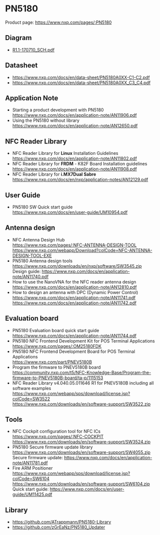 # PN5180

Product page: <https://www.nxp.com/pages/:PN5180>

## Diagram

- [R1.1-170710_SCH.pdf](R1.1-170710_SCH.pdf)

## Datasheet

- <https://www.nxp.com/docs/en/data-sheet/PN5180A0XX-C1-C2.pdf>
- <https://www.nxp.com/docs/en/data-sheet/PN5180A0XX_C3_C4.pdf>

## Application Note

- Starting a product development with PN5180
  <br><https://www.nxp.com/docs/en/application-note/AN11906.pdf>
- Using the PN5180 without library
  <br><https://www.nxp.com/docs/en/application-note/AN12650.pdf>

## NFC Reader Library

- NFC Reader Library for **Linux** Installation Guidelines
  <br><https://www.nxp.com/docs/en/application-note/AN11802.pdf>
- NFC Reader Library for **FRDM** - K82F Board Installation guidelines
  <br><https://www.nxp.com/docs/en/application-note/AN11908.pdf>
- NFC Reader Library for **i.MX7Dual Sabre**
  <br><https://www.nxp.com/docs/en/nxp/application-notes/AN12129.pdf>

## User Guide

- PN5180 SW Quick start guide
  <br><https://www.nxp.com/docs/en/user-guide/UM10954.pdf>

## Antenna design

- NFC Antenna Design Hub
  <br><https://www.nxp.com/pages/:NFC-ANTENNA-DESIGN-TOOL>
  <br><https://www.nxp.com/webapp/Download?colCode=NFC-ANTENNA-DESIGN-TOOL-EXE>
- PN5180 Antenna design tools
  <br><https://www.nxp.com/downloads/en/nxp/software/SW3545.zip>
  <br>Design guide: <https://www.nxp.com/docs/en/application-note/AN11740.pdf>
- How to use the NanoVNA for the NFC reader antenna design
  <br><https://www.nxp.com/docs/en/application-note/AN12810.pdf>
- How to design an antenna with DPC (Dynamic Power Control)
  <br><https://www.nxp.com/docs/en/application-note/AN11741.pdf>
  <br><https://www.nxp.com/docs/en/application-note/AN11742.pdf>

## Evaluation board

- PN5180 Evaluation board quick start guide
  <br><https://www.nxp.com/docs/en/application-note/AN11744.pdf>
- PN5180 NFC Frontend Development Kit for POS Terminal Applications
  <br><https://www.nxp.com/pages/:OM25180FDK>
- PN5180 NFC Frontend Development Board for POS Terminal Applications
  <br><https://www.nxp.com/part/PNEV5180B>
- Program the firmware to PNEV5180B board
  <br><https://community.nxp.com/t5/NFC-Knowledge-Base/Program-the-firmware-to-PNEV5180B-board/ta-p/1115153>
- NFC Reader Library v4.040.05.011646 R1 for PNEV5180B including all software examples
  <br><https://www.nxp.com/webapp/sps/download/license.jsp?colCode=SW3522>
  <br><https://www.nxp.com/downloads/en/software-support/SW3522.zip>

## Tools

- NFC Cockpit configuration tool for NFC ICs
  <br><https://www.nxp.com/pages/:NFC-COCKPIT>
  <br><https://www.nxp.com/downloads/en/software-support/SW3524.zip>
- PN5180 Secure firmware update library
  <br><https://www.nxp.com/downloads/en/software-support/SW4055.zip>
  <br>Secure firmware update: <https://www.nxp.com/docs/en/application-note/AN11781.pdf>
- Fire ARM Positioner
  <br><https://www.nxp.com/webapp/sps/download/license.jsp?colCode=SW6104>
  <br><https://www.nxp.com/downloads/en/software-support/SW6104.zip>
  <br>Quick start guide: <https://www.nxp.com/docs/en/user-guide/UM11425.pdf>

## Library

- <https://github.com/ATrappmann/PN5180-Library>
- <https://github.com/zGrEaNz/PN5180_Updater>
